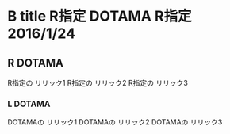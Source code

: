 # B title R指定 DOTAMA R指定 2016/1/24
## R DOTAMA
R指定の リリック1
R指定の リリック2
R指定の リリック3

### L DOTAMA
DOTAMAの リリック1
DOTAMAの リリック2
DOTAMAの リリック3
